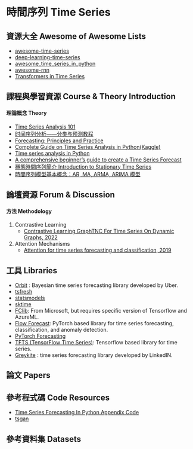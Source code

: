 # 時間序列 Time Series
   
## 資源大全 Awesome of Awesome Lists
+ [awesome-time-series](https://github.com/cuge1995/awesome-time-series)
+ [deep-learning-time-series](https://github.com/Alro10/deep-learning-time-series)
+ [awesome_time_series_in_python](https://github.com/MaxBenChrist/awesome_time_series_in_python)
+ [awesome-rnn](https://github.com/kjw0612/awesome-rnn)
+ [Transformers in Time Series](https://github.com/qingsongedu/time-series-transformers-review)

## 課程與學習資源 Course & Theory Introduction
#### 理論概念 Theory
+ [Time Series Analysis 101](https://skywateryang.gitbook.io/timeseriesanalysis101/)
+ [时间序列分析——分类与预测教程](https://github.com/datamonday/Time-Series-Analysis-Tutorial)
+ [Forecasting: Principles and Practice](https://otexts.com/fpp2/)
+ [Complete Guide on Time Series Analysis in Python(Kaggle)](https://www.kaggle.com/code/prashant111/complete-guide-on-time-series-analysis-in-python)
+ [Time series analysis in Python](https://medium.com/open-machine-learning-course/open-machine-learning-course-topic-9-time-series-analysis-in-python-a270cb05e0b3)
+ [A comprehensive beginner’s guide to create a Time Series Forecast](https://www.analyticsvidhya.com/blog/2016/02/time-series-forecasting-codes-python/)
+ [穩態時間序列簡介 Introduction to Stationary Time Series](https://mropengate.blogspot.com/2015/04/stationary-and-non-stationary-time.html)
+ [時間序列模型基本概念：AR, MA, ARMA, ARIMA 模型](https://mropengate.blogspot.com/2015/11/time-series-analysis-ar-ma-arma-arima.html)


## 論壇資源 Forum & Discussion
#### 方法 Methodology
1. Contrastive Learning
    + [Contrastive Learning GraphTNC For Time Series On Dynamic Graphs, 2022](https://ai-scholar.tech/en/articles/time-series/GraphTNC)
2. Attention Mechanisms
    + [Attention for time series forecasting and classification, 2019](https://towardsdatascience.com/attention-for-time-series-classification-and-forecasting-261723e0006d)

## 工具 Libraries
+ [Orbit](https://github.com/uber/orbit) : Bayesian time series forecasting library developed by Uber.
+ [tsfresh](https://github.com/blue-yonder/tsfresh)
+ [statsmodels](https://www.statsmodels.org/stable/index.html)
+ [sktime](https://github.com/sktime/sktime)
+ [FClib](https://github.com/microsoft/forecasting): From Microsoft, but requires specific version of Tensorflow and AzureML.
+ [Flow Forecast](https://github.com/AIStream-Peelout/flow-forecast): PyTorch based library for time series forecasting, classification, and anomaly detection.
+ [PyTorch Forecasting](https://github.com/jdb78/pytorch-forecasting)
+ [TFTS (TensorFlow Time Series)](https://github.com/LongxingTan/Time-series-prediction): Tensorflow based library for time series.
+ [Greykite](https://github.com/linkedin/greykite) : time series forecasting library developed by LinkedIN.

## 論文 Papers

## 參考程式碼 Code Resources
+ [Time Series Forecasting In Python Appendix Code](https://github.com/marcopeix/TimeSeriesForecastingInPython)
+ [tsgan](https://github.com/firmai/tsgan)

## 參考資料集 Datasets


